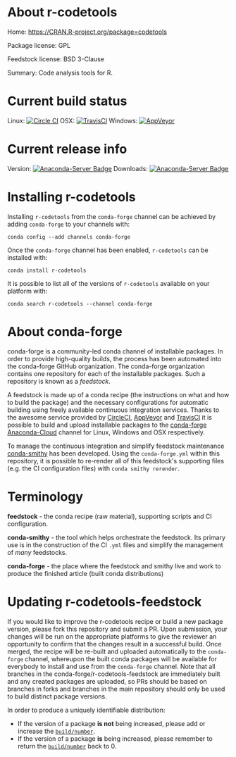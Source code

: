 About r-codetools
=================

Home: https://CRAN.R-project.org/package=codetools

Package license: GPL

Feedstock license: BSD 3-Clause

Summary: Code analysis tools for R.



Current build status
====================

Linux: [![Circle CI](https://circleci.com/gh/conda-forge/r-codetools-feedstock.svg?style=shield)](https://circleci.com/gh/conda-forge/r-codetools-feedstock)
OSX: [![TravisCI](https://travis-ci.org/conda-forge/r-codetools-feedstock.svg?branch=master)](https://travis-ci.org/conda-forge/r-codetools-feedstock)
Windows: [![AppVeyor](https://ci.appveyor.com/api/projects/status/github/conda-forge/r-codetools-feedstock?svg=True)](https://ci.appveyor.com/project/conda-forge/r-codetools-feedstock/branch/master)

Current release info
====================
Version: [![Anaconda-Server Badge](https://anaconda.org/conda-forge/r-codetools/badges/version.svg)](https://anaconda.org/conda-forge/r-codetools)
Downloads: [![Anaconda-Server Badge](https://anaconda.org/conda-forge/r-codetools/badges/downloads.svg)](https://anaconda.org/conda-forge/r-codetools)

Installing r-codetools
======================

Installing `r-codetools` from the `conda-forge` channel can be achieved by adding `conda-forge` to your channels with:

```
conda config --add channels conda-forge
```

Once the `conda-forge` channel has been enabled, `r-codetools` can be installed with:

```
conda install r-codetools
```

It is possible to list all of the versions of `r-codetools` available on your platform with:

```
conda search r-codetools --channel conda-forge
```


About conda-forge
=================

conda-forge is a community-led conda channel of installable packages.
In order to provide high-quality builds, the process has been automated into the
conda-forge GitHub organization. The conda-forge organization contains one repository
for each of the installable packages. Such a repository is known as a *feedstock*.

A feedstock is made up of a conda recipe (the instructions on what and how to build
the package) and the necessary configurations for automatic building using freely
available continuous integration services. Thanks to the awesome service provided by
[CircleCI](https://circleci.com/), [AppVeyor](http://www.appveyor.com/)
and [TravisCI](https://travis-ci.org/) it is possible to build and upload installable
packages to the [conda-forge](https://anaconda.org/conda-forge)
[Anaconda-Cloud](http://docs.anaconda.org/) channel for Linux, Windows and OSX respectively.

To manage the continuous integration and simplify feedstock maintenance
[conda-smithy](http://github.com/conda-forge/conda-smithy) has been developed.
Using the ``conda-forge.yml`` within this repository, it is possible to re-render all of
this feedstock's supporting files (e.g. the CI configuration files) with ``conda smithy rerender``.


Terminology
===========

**feedstock** - the conda recipe (raw material), supporting scripts and CI configuration.

**conda-smithy** - the tool which helps orchestrate the feedstock.
                   Its primary use is in the construction of the CI ``.yml`` files
                   and simplify the management of *many* feedstocks.

**conda-forge** - the place where the feedstock and smithy live and work to
                  produce the finished article (built conda distributions)


Updating r-codetools-feedstock
==============================

If you would like to improve the r-codetools recipe or build a new
package version, please fork this repository and submit a PR. Upon submission,
your changes will be run on the appropriate platforms to give the reviewer an
opportunity to confirm that the changes result in a successful build. Once
merged, the recipe will be re-built and uploaded automatically to the
`conda-forge` channel, whereupon the built conda packages will be available for
everybody to install and use from the `conda-forge` channel.
Note that all branches in the conda-forge/r-codetools-feedstock are
immediately built and any created packages are uploaded, so PRs should be based
on branches in forks and branches in the main repository should only be used to
build distinct package versions.

In order to produce a uniquely identifiable distribution:
 * If the version of a package **is not** being increased, please add or increase
   the [``build/number``](http://conda.pydata.org/docs/building/meta-yaml.html#build-number-and-string).
 * If the version of a package **is** being increased, please remember to return
   the [``build/number``](http://conda.pydata.org/docs/building/meta-yaml.html#build-number-and-string)
   back to 0.

